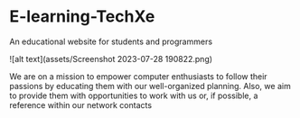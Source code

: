 # E-learning-TechXe
An educational website for students and programmers 

![alt text](assets/Screenshot 2023-07-28 190822.png)

We are on a mission to empower computer enthusiasts to follow their passions by educating them with our well-organized planning. Also, we aim to provide them with opportunities to work with us or, if possible, a reference within our network contacts
